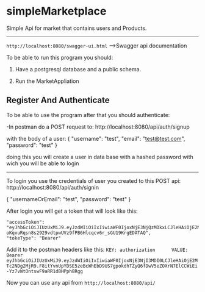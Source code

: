 # simpleMarketplace

Simple Api for market that contains users and Products.

-----------------------------------------------------------------------------------------------------
`http://localhost:8080/swagger-ui.html` -->Swagger api documentation

To be able to run this program you should: 
1. Have a postgresql database and a public schema.

2. Run the MarketAppliation

Register And Authenticate
-----------------------------------------------------------------------------
To be able to use the program after that you should authenticate:

-In postman do a POST request to: http://localhost:8080/api/auth/signup

with the body of a user:
{
            "username": "test",
            "email": "test@test.com",
            "password": "test"
        }

doing this you will create a user in data base with a hashed password with wich you will be able to login

----------------------------------------
To login you use the credentials of user you created to this POST api: http://localhost:8080/api/auth/signin

{
            "usernameOrEmail": "test",
            "password": "test"
}

After login you will get a token that will look like this:

    "accessToken": "eyJhbGciOiJIUzUxMiJ9.eyJzdWIiOiIxIiwiaWF0IjoxNjE3NjQzMDkxLCJleHAiOjE2MTc2NjQ2OTF9.KhWUKpIRCCtzl0TZIrc0Y1eycl6UPhute6-oKqvuRqsn8s2929vdtpwUVz9fPB6Hlcqcv6r_sGU19KrgEDATAQ",
    "tokeType": "Bearer"
    
Add it to the postman headers like this:
`
KEY: authorization     
VALUE: Bearer eyJhbGciOiJIUzUxMiJ9.eyJzdWIiOiIxIiwiaWF0IjoxNjE3NjI3MDI0LCJleHAiOjE2MTc2NDg2MjR9.F8itYvnUpYDSE5zeBcWhEbD9US7gpokdhTZyQ6fDwV5eZOXrN7ElCCWiEi-Yz7vWtOntswF9aRR1dBHPph8Rgg
` 

Now you can use any api from `http://localhost:8080/api/`
